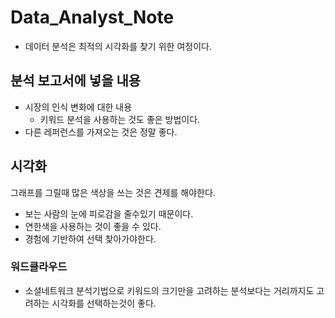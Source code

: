 # Data_Analyst_Note

- 데이터 분석은 최적의 시각화를 찾기 위한 여정이다.

## 분석 보고서에 넣을 내용
- 시장의 인식 변화에 대한 내용
  - 키워드 분석을 사용하는 것도 좋은 방법이다.
- 다른 레퍼런스를 가져오는 것은 정말 좋다.
  
## 시각화
그래프를 그릴때 많은 색상을 쓰는 것은 견제를 해야한다.
- 보는 사람의 눈에 피로감을 줄수있기 때문이다.
- 연한색을 사용하는 것이 좋을 수 있다.
- 경험에 기반하여 선택 찾아가야한다.
  
### 워드클라우드
- 소셜네트워크 분석기법으로 키워드의 크기만을 고려하는 분석보다는 거리까지도 고려하는 시각화를 선택하는것이 좋다.
